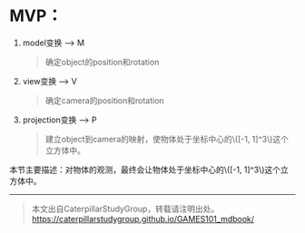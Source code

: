 # MVP：

1. model变换 --> M
   
   > 确定object的position和rotation

2. view变换 --> V
   
   > 确定camera的position和rotation


3. projection变换 --> P
   
   > 建立object到camera的映射，使物体处于坐标中心的\\([-1, 1]^3\\)这个立方体中。



本节主要描述：对物体的观测，最终会让物体处于坐标中心的\\([-1, 1]^3\\)这个立方体中。




-------------------------------

> 本文出自CaterpillarStudyGroup，转载请注明出处。  
> https://caterpillarstudygroup.github.io/GAMES101_mdbook/
